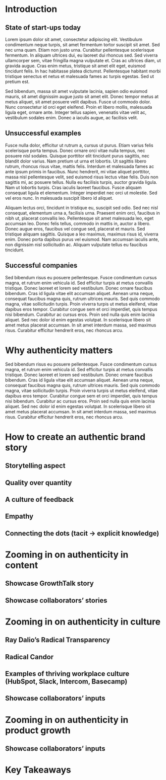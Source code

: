 # Introduction

## State of start-ups today

Lorem ipsum dolor sit amet, consectetur adipiscing elit. Vestibulum condimentum neque turpis, sit amet fermentum tortor suscipit sit amet. Sed nec urna quam. Etiam non justo urna. Curabitur pellentesque scelerisque fermentum. In aliquam ultrices dui, eu laoreet dui rhoncus sed. Sed viverra ullamcorper sem, vitae fringilla magna vulputate et. Cras ac ultrices diam, ut gravida augue. Cras enim metus, tristique sit amet elit eget, euismod tincidunt felis. In hac habitasse platea dictumst. Pellentesque habitant morbi tristique senectus et netus et malesuada fames ac turpis egestas. Sed ut pretium est.

Sed bibendum, massa sit amet vulputate lacinia, sapien odio euismod mauris, sit amet dignissim augue justo sit amet elit. Donec tempor metus at metus aliquet, sit amet posuere velit dapibus. Fusce ut commodo dolor. Nunc consectetur id orci eget eleifend. Proin et libero mollis, malesuada ligula eget, ornare ante. Integer tellus sapien, venenatis vitae velit ac, vestibulum sodales enim. Donec a iaculis augue, ac facilisis velit.

## Unsuccessful examples

Fusce nulla dolor, efficitur ut rutrum a, cursus ut purus. Etiam varius felis scelerisque porta tempus. Donec ornare orci vitae nulla tempus, nec posuere nisl sodales. Quisque porttitor elit tincidunt purus sagittis, nec blandit dolor varius. Nam pretium ut urna et lobortis. Ut sagittis libero rutrum, rhoncus risus vitae, mattis felis. Interdum et malesuada fames ac ante ipsum primis in faucibus. Nunc hendrerit, mi vitae aliquet porttitor, massa nisl pellentesque velit, sed euismod risus lectus vitae felis. Duis non sagittis mi, ac posuere tellus. Nulla eu facilisis turpis, auctor gravida ligula. Nam ut lobortis turpis. Cras iaculis laoreet faucibus. Fusce aliquam consequat ligula et elementum. Integer imperdiet nec orci ut molestie. Sed vel eros nunc. In malesuada suscipit libero id aliquet.

Aliquam lectus orci, tincidunt in tristique eu, suscipit sed odio. Sed nec nisl consequat, elementum urna a, facilisis urna. Praesent enim orci, faucibus in nibh ut, placerat convallis leo. Pellentesque sit amet malesuada leo, eget accumsan leo. Donec felis tellus, commodo in mattis in, auctor a libero. Donec augue eros, faucibus vel congue sed, placerat et mauris. Sed tristique aliquam sagittis. Quisque a leo maximus, maximus risus id, viverra enim. Donec porta dapibus purus vel euismod. Nam accumsan iaculis ante, non dignissim nisl sollicitudin ac. Aliquam vulputate tellus eu faucibus tincidunt.

## Successful companies

Sed bibendum risus eu posuere pellentesque. Fusce condimentum cursus magna, et rutrum enim vehicula id. Sed efficitur turpis at metus convallis tristique. Donec laoreet et lorem sed vestibulum. Donec ornare faucibus bibendum. Cras id ligula vitae elit accumsan aliquet. Aenean urna neque, consequat faucibus magna quis, rutrum ultrices mauris. Sed quis commodo magna, vitae sollicitudin turpis. Proin viverra turpis ut metus eleifend, vitae dapibus eros tempor. Curabitur congue sem et orci imperdiet, quis tempus nisi bibendum. Curabitur ac cursus eros. Proin sed nulla quis enim lacinia aliquet. Sed nec dolor id enim egestas volutpat. In scelerisque libero sit amet metus placerat accumsan. In sit amet interdum massa, sed maximus risus. Curabitur efficitur hendrerit eros, nec rhoncus arcu.

# Why authenticity matters

Sed bibendum risus eu posuere pellentesque. Fusce condimentum cursus magna, et rutrum enim vehicula id. Sed efficitur turpis at metus convallis tristique. Donec laoreet et lorem sed vestibulum. Donec ornare faucibus bibendum. Cras id ligula vitae elit accumsan aliquet. Aenean urna neque, consequat faucibus magna quis, rutrum ultrices mauris. Sed quis commodo magna, vitae sollicitudin turpis. Proin viverra turpis ut metus eleifend, vitae dapibus eros tempor. Curabitur congue sem et orci imperdiet, quis tempus nisi bibendum. Curabitur ac cursus eros. Proin sed nulla quis enim lacinia aliquet. Sed nec dolor id enim egestas volutpat. In scelerisque libero sit amet metus placerat accumsan. In sit amet interdum massa, sed maximus risus. Curabitur efficitur hendrerit eros, nec rhoncus arcu.

# How to create an authentic brand story

## Storytelling aspect

## Quality over quantity

## A culture of feedback

## Empathy

## Connecting the dots (tacit -> explicit knowledge)

# Zooming in on authenticity in content

## Showcase GrowthTalk story

## Showcase collaborators’ stories

# Zooming in on authenticity in culture

## Ray Dalio’s Radical Transparency

## Radical Candor

## Examples of thriving workplace culture (HubSpot, Slack, Intercom, Basecamp)

## Showcase collaborators’ inputs

# Zooming in on authenticity in product growth

## Showcase collaborators’ inputs

# Key Takeaways
